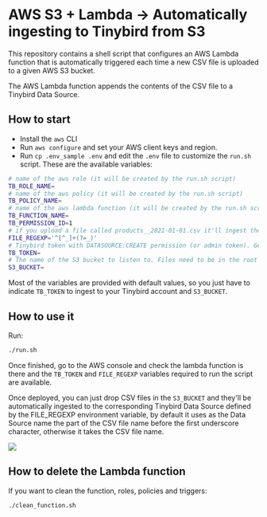 # AWS S3 + Lambda -> Automatically ingesting to Tinybird from S3

This repository contains a shell script that configures an AWS Lambda function that is automatically triggered each time a new CSV file is uploaded to a given AWS S3 bucket.

The AWS Lambda function appends the contents of the CSV file to a Tinybird Data Source.

## How to start

- Install the `aws` CLI
- Run `aws configure` and set your AWS client keys and region.
- Run `cp .env_sample .env` and edit the `.env` file to customize the `run.sh` script. These are the available variables:

```sh
# name of the aws role (it will be created by the run.sh script)
TB_ROLE_NAME=
# name of the aws policy (it will be created by the run.sh script)
TB_POLICY_NAME=
# name of the aws lambda function (it will be created by the run.sh script)
TB_FUNCTION_NAME=
TB_PERMISSION_ID=1
# if you upload a file called products__2021-01-01.csv it'll ingest the contents in the Tinybird products Data Source
FILE_REGEXP='^[^_]+(?=_)'
# Tinybird token with DATASOURCE:CREATE permission (or admin token). Get it from https://ui.tinybird.co/tokens
TB_TOKEN=
# The name of the S3 bucket to listen to. Files need to be in the root of the bucket
S3_BUCKET=
```

Most of the variables are provided with default values, so you just have to indicate `TB_TOKEN` to ingest to your Tinybird account and `S3_BUCKET`.

## How to use it

Run: 

```bash
./run.sh
```

Once finished, go to the AWS console and check the lambda function is there and the `TB_TOKEN` and `FILE_REGEXP` variables required to run the script are available.

Once deployed, you can just drop CSV files in the `S3_BUCKET` and they'll be automatically ingested to the corresponding Tinybird Data Source defined by the FILE_REGEXP environment variable, by default it uses as the Data Source name the part of the CSV file name before the first underscore character, otherwise it takes the CSV file name.

![](output.gif)

## How to delete the Lambda function

If you want to clean the function, roles, policies and triggers:

```bash
./clean_function.sh
```

